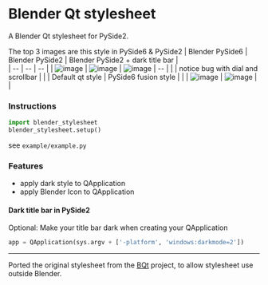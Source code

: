 # Blender Qt stylesheet

A Blender Qt stylesheet for PySide2.  

The top 3 images are this style in PySide6 & PySide2
| Blender PySide6 | Blender PySide2 |  Blender PySide2 + dark title bar |  
| -- | -- | -- | 
| ![image](https://github.com/hannesdelbeke/blender-qt-stylesheet/assets/3758308/21f5bec9-07c3-49e4-97aa-a2dd14f967f0) | ![image](https://github.com/hannesdelbeke/blender-qt-stylesheet/assets/3758308/56a571ba-e2de-4dfb-acb2-a835cff4d91b) | ![image](https://github.com/hannesdelbeke/blender-qt-stylesheet/assets/3758308/a9a5ecb4-7096-4380-aae0-b97de3768989) | -- | 
 | | notice bug with dial and scrollbar | | 
 | Default qt style | PySide6 fusion style | | 
 | ![image](https://github.com/hannesdelbeke/blender-qt-stylesheet/assets/3758308/046fd91f-6061-4892-9cff-072f1ea32bf4)  | ![image](https://github.com/hannesdelbeke/blender-qt-stylesheet/assets/3758308/36b96e02-28f5-4bcb-a624-4d3073f0ab56) |  | 

### Instructions
```python
import blender_stylesheet
blender_stylesheet.setup()
```
see `example/example.py`

### Features
- apply dark style to QApplication
- apply Blender Icon to QApplication

#### Dark title bar in PySide2
Optional: Make your title bar dark when creating your QApplication
```python
app = QApplication(sys.argv + ['-platform', 'windows:darkmode=2'])
``` 

---
Ported the original stylesheet from the [BQt](https://github.com/techartorg/bqt) project, to allow stylesheet use outside Blender.
